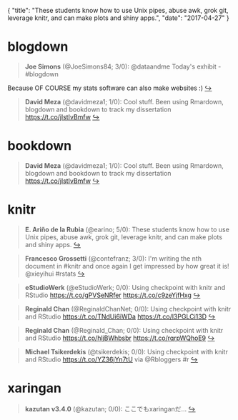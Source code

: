 {
  "title": "These students know how to use Unix pipes, abuse awk, grok git, leverage knitr, and can make plots and shiny apps.",
  "date": "2017-04-27"
}

# blogdown

> **Joe Simons** (@JoeSimons84; 3/0): @dataandme Today's exhibit - #blogdown
>
Because OF COURSE my stats software can also make websites :)  [&#8618;](https://twitter.com/xieyihui/status/857414420372140036)

<!-- -->


> **David Meza** (@davidmeza1; 1/0): Cool stuff. Been using Rmardown, blogdown and bookdown to track my dissertation https://t.co/jlstIvBmfw  [&#8618;](https://twitter.com/xieyihui/status/857645887236984832)

<!-- -->


# bookdown

> **David Meza** (@davidmeza1; 1/0): Cool stuff. Been using Rmardown, blogdown and bookdown to track my dissertation https://t.co/jlstIvBmfw  [&#8618;](https://twitter.com/xieyihui/status/857645887236984832)

<!-- -->


# knitr

> **E. Ariño de la Rubia** (@earino; 5/0): These students know how to use Unix pipes, abuse awk, grok git, leverage knitr, and can make plots and shiny apps.  [&#8618;](https://twitter.com/xieyihui/status/857455632013705216)

<!-- -->


> **Francesco Grossetti** (@contefranz; 3/0): I'm writing the nth document in #knitr and once again I get impressed by how great it is! @xieyihui #rstats  [&#8618;](https://twitter.com/xieyihui/status/857652167376859137)

<!-- -->


> **eStudioWerk** (@eStudioWerk; 0/0): Using checkpoint with knitr and RStudio https://t.co/gPVSeNRfer https://t.co/c9zeYjfHxg  [&#8618;](https://twitter.com/xieyihui/status/857499594690891776)

<!-- -->


> **Reginald Chan** (@ReginaldChanNet; 0/0): Using checkpoint with knitr and RStudio https://t.co/TNdUi6iWDa https://t.co/l3PGLCi13D  [&#8618;](https://twitter.com/xieyihui/status/857499476503797760)

<!-- -->


> **Reginald Chan** (@Reginald_Chan; 0/0): Using checkpoint with knitr and RStudio https://t.co/hljBWhbsbr https://t.co/rqrpWQhoE9  [&#8618;](https://twitter.com/xieyihui/status/857499452843724800)

<!-- -->


> **Michael Tsikerdekis** (@tsikerdekis; 0/0): Using checkpoint with knitr and RStudio https://t.co/YZ36jYn7tU via @Rbloggers #r  [&#8618;](https://twitter.com/xieyihui/status/857404138950414336)

<!-- -->


# xaringan

> **kazutan v3.4.0** (@kazutan; 0/0): ここでもxaringanだ…  [&#8618;](https://twitter.com/xieyihui/status/857385810319900673)

<!-- -->


